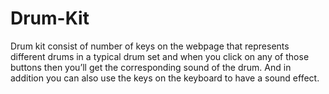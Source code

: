 # Drum-Kit
Drum kit consist of number of keys on the webpage that represents different drums in a typical drum set and when you click on any of those buttons then you’ll get the corresponding sound of the drum. And in addition you can also use the keys on the keyboard to have a sound effect.
